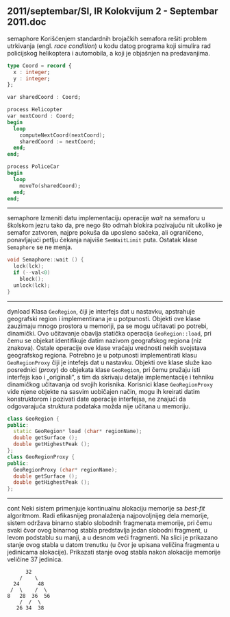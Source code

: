 2011/septembar/SI, IR Kolokvijum 2 - Septembar 2011.doc
--------------------------------------------------------------------------------
semaphore
Korišćenjem standardnih brojačkih semafora rešiti problem utrkivanja (engl. *race condition*) u
kodu datog programa koji simulira rad policijskog helikoptera i automobila,  a koji je
objašnjen na predavanjima.
```ada
type Coord = record {
  x : integer;
  y : integer;
};

var sharedCoord : Coord;

process Helicopter
var nextCoord : Coord;
begin
  loop
    computeNextCoord(nextCoord);
    sharedCoord := nextCoord;
  end;
end;

process PoliceCar
begin
  loop
    moveTo(sharedCoord);
  end;
end;
```

--------------------------------------------------------------------------------
semaphore
Izmeniti datu implementaciju operacije *wait* na semaforu u školskom jezru tako da, pre nego
što odmah blokira pozivajuću nit ukoliko je semafor zatvoren, najpre pokuša da uposleno
sačeka, ali ograničeno, ponavljajući petlju čekanja najviše `SemWaitLimit` puta. Ostatak klase
`Semaphore` se ne menja.
```cpp
void Semaphore::wait () {
  lock(lck);
  if (--val<0)
    block();
  unlock(lck);
}
```

--------------------------------------------------------------------------------
dynload
Klasa `GeoRegion`, čiji je interfejs dat u nastavku, apstrahuje geografski region i
implementirana je u potpunosti. Objekti ove klase zauzimaju mnogo prostora u memoriji, pa
se mogu učitavati po potrebi,  dinamički.  Ovo učitavanje obavlja statička operacija
`GeoRegion::load`, pri čemu se objekat identifikuje datim nazivom geografskog regiona (niz
znakova). Ostale operacije ove klase vraćaju vrednosti nekih svojstava geografskog regiona.
Potrebno je u potpunosti implementirati klasu `GeoRegionProxy` čiji je intefejs dat u nastavku.
Objekti ove klase služe kao posrednici (*proxy*)  do objekata klase `GeoRegion`,  pri čemu pružaju isti interfejs kao i „originali“,  s tim da skrivaju detalje implementacije i tehniku dinamičkog učitavanja od svojih korisnika.  Korisnici klase `GeoRegionProxy` vide njene
objekte na sasvim uobičajen način, mogu ih kreirati datim konstruktorom i pozivati date
operacije interfejsa, ne znajući da odgovarajuća struktura podataka možda nije učitana u
memoriju.
```cpp
class GeoRegion {
public:
  static GeoRegion* load (char* regionName);
  double getSurface ();
  double getHighestPeak ();
};
class GeoRegionProxy {
public:
  GeoRegionProxy (char* regionName);
  double getSurface ();
  double getHighestPeak ();
};
```

--------------------------------------------------------------------------------
cont
Neki sistem primenjuje kontinualnu alokaciju memorije sa *best-fit* algoritmom. Radi
efikasnijeg pronalaženja najpovoljnijeg dela memorije,  sistem održava binarno stablo
slobodnih fragmenata memorije, pri čemu svaki čvor ovog binarnog stabla predstavlja jedan
slobodni fragment,  u levom podstablu su manji,  a u desnom veći fragmenti.  Na slici je
prikazano stanje ovog stabla u datom trenutku (u čvor je upisana veličina fragmenta u
jedinicama alokacije).  Prikazati stanje ovog stabla nakon alokacije memorije veličine 37
jedinica.

```
      32
    /    \
  24      48
 /  \    /  \
8   28  36  56
    /  /  \
   26 34  38
```
